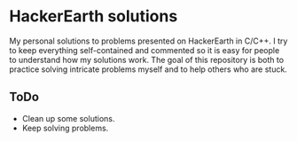 # HackerEarth solutions

My personal solutions to problems presented on HackerEarth in C/C++.
I try to keep everything self-contained and commented so it is easy for people to understand how my solutions work.
The goal of this repository is both to practice solving intricate problems myself and to help others who are stuck.

## ToDo

+ Clean up some solutions.
+ Keep solving problems.
